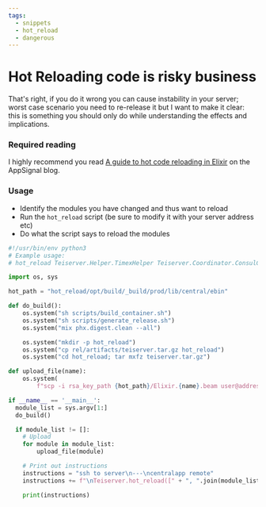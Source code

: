 ```yaml
---
tags:
  - snippets
  - hot_reload
  - dangerous
---
```

# Hot Reloading code is risky business
That's right, if you do it wrong you can cause instability in your server; worst case scenario you need to re-release it but I want to make it clear: this is something you should only do while understanding the effects and implications.

### Required reading
I highly recommend you read [A guide to hot code reloading in Elixir](https://blog.appsignal.com/2021/07/27/a-guide-to-hot-code-reloading-in-elixir.html) on the AppSignal blog.

### Usage
- Identify the modules you have changed and thus want to reload
- Run the `hot_reload` script (be sure to modify it with your server address etc)
- Do what the script says to reload the modules


```python
#!/usr/bin/env python3
# Example usage:
# hot_reload Teiserver.Helper.TimexHelper Teiserver.Coordinator.ConsulCommands

import os, sys

hot_path = "hot_reload/opt/build/_build/prod/lib/central/ebin"

def do_build():
    os.system("sh scripts/build_container.sh")
    os.system("sh scripts/generate_release.sh")
    os.system("mix phx.digest.clean --all")

    os.system("mkdir -p hot_reload")
    os.system("cp rel/artifacts/teiserver.tar.gz hot_reload")
    os.system("cd hot_reload; tar mxfz teiserver.tar.gz")

def upload_file(name):
    os.system(
        f"scp -i rsa_key_path {hot_path}/Elixir.{name}.beam user@address:/apps/central/lib/central-0.1.0/ebin")

if __name__ == '__main__':
  module_list = sys.argv[1:]
  do_build()

  if module_list != []:
    # Upload
    for module in module_list:
        upload_file(module)

    # Print out instructions
    instructions = "ssh to server\n---\ncentralapp remote"
    instructions += f"\nTeiserver.hot_reload([" + ", ".join(module_list) + "])"

    print(instructions)
```
